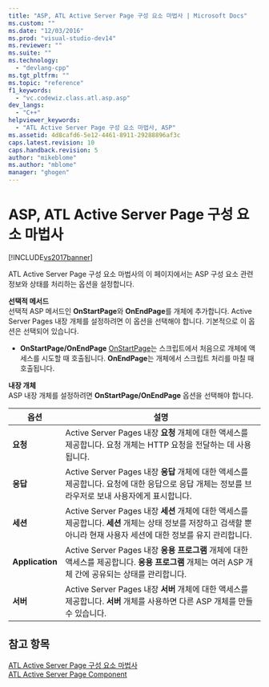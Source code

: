 ```yaml
---
title: "ASP, ATL Active Server Page 구성 요소 마법사 | Microsoft Docs"
ms.custom: ""
ms.date: "12/03/2016"
ms.prod: "visual-studio-dev14"
ms.reviewer: ""
ms.suite: ""
ms.technology: 
  - "devlang-cpp"
ms.tgt_pltfrm: ""
ms.topic: "reference"
f1_keywords: 
  - "vc.codewiz.class.atl.asp.asp"
dev_langs: 
  - "C++"
helpviewer_keywords: 
  - "ATL Active Server Page 구성 요소 마법사, ASP"
ms.assetid: 4d8cafd6-5e12-4461-8911-29288896af3c
caps.latest.revision: 10
caps.handback.revision: 5
author: "mikeblome"
ms.author: "mblome"
manager: "ghogen"
---
```

# ASP, ATL Active Server Page 구성 요소 마법사
[!INCLUDE[vs2017banner](../../assembler/inline/includes/vs2017banner.md)]

ATL Active Server Page 구성 요소 마법사의 이 페이지에서는 ASP 구성 요소 관련 정보와 상태를 처리하는 옵션을 설정합니다.  
  
 **선택적 메서드**  
 선택적 ASP 메서드인 **OnStartPage**와 **OnEndPage**를 개체에 추가합니다.  Active Server Pages 내장 개체를 설정하려면 이 옵션을 선택해야 합니다.  기본적으로 이 옵션은 선택되어 있습니다.  
  
-   **OnStartPage\/OnEndPage** [OnStartPage](https://msdn.microsoft.com/en-us/library/ms691624.aspx)는 스크립트에서 처음으로 개체에 액세스를 시도할 때 호출됩니다.  **OnEndPage**는 개체에서 스크립트 처리를 마칠 때 호출됩니다.  
  
 **내장 개체**  
 ASP 내장 개체를 설정하려면 **OnStartPage\/OnEndPage** 옵션을 선택해야 합니다.  
  
|옵션|설명|  
|--------|--------|  
|**요청**|Active Server Pages 내장 **요청** 개체에 대한 액세스를 제공합니다.  요청 개체는 HTTP 요청을 전달하는 데 사용됩니다.|  
|**응답**|Active Server Pages 내장 **응답** 개체에 대한 액세스를 제공합니다.  요청에 대한 응답으로 응답 개체는 정보를 브라우저로 보내 사용자에게 표시합니다.|  
|**세션**|Active Server Pages 내장 **세션** 개체에 대한 액세스를 제공합니다.  **세션** 개체는 상태 정보를 저장하고 검색할 뿐 아니라 현재 사용자 세션에 대한 정보를 유지 관리합니다.|  
|**Application**|Active Server Pages 내장 **응용 프로그램** 개체에 대한 액세스를 제공합니다.  **응용 프로그램** 개체는 여러 ASP 개체 간에 공유되는 상태를 관리합니다.|  
|**서버**|Active Server Pages 내장 **서버** 개체에 대한 액세스를 제공합니다.  **서버** 개체를 사용하면 다른 ASP 개체를 만들 수 있습니다.|  
  
## 참고 항목  
 [ATL Active Server Page 구성 요소 마법사](../../atl/reference/atl-active-server-page-component-wizard.md)   
 [ATL Active Server Page Component](../../atl/reference/adding-an-atl-active-server-page-component.md)